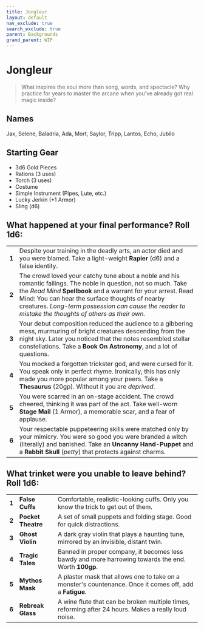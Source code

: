 ```yaml
---
title: Jongleur
layout: default
nav_exclude: true
search_exclude: true
parent: Backgrounds
grand_parent: WIP
---
```


# Jongleur

> What inspires the soul more than song, words, and spectacle? Why practice for years to master the arcane when you've already got real magic inside? 

## Names

Jax, Selene, Baladria, Ada, Mort, Saylor, Tripp, Lantos, Echo, Jubilo   

## Starting Gear

- 3d6 Gold Pieces
- Rations (3 uses)
- Torch (3 uses) 
- Costume
- Simple Instrument (Pipes, Lute, etc.)
- Lucky Jerkin (+1 Armor)
- Sling (d6)

## What happened at your final performance? Roll 1d6:

|       |                                                                                                                                                                                                                                                        |
| ----- | ------------------------------------------------------------------------------------------------------------------------------------------------------------------------------------------------------------------------------------------------------ |
| **1** | Despite your training in the deadly arts, an actor died and you were blamed. Take a light-weight **Rapier** (d6) and a false identity.                                                                                                                 |
| **2** | The crowd loved your catchy tune about a noble and his romantic failings. The noble in question, not so much. Take the _Read Mind_ **Spellbook** and a warrant for your arrest. Read Mind: You can hear the surface thoughts of nearby creatures. _Long-term possession can cause the reader to mistake the thoughts of others as their own._                                                                        |
| **3** | Your debut composition reduced the audience to a gibbering mess, murmuring of bright creatures descending from the night sky. Later you noticed that the notes resembled stellar constellations. Take a **Book On Astronomy**, and a lot of questions. |
| **4** | You mocked a forgotten trickster god, and were cursed for it. You speak only in perfect rhyme. Ironically, this has only made you more popular among your peers. Take a **Thesaurus** (20gp). Without it you are _deprived_.               |
| **5** | You were scarred in an on-stage accident. The crowd cheered, thinking it was part of the act. Take well-worn **Stage Mail** (1 Armor), a memorable scar, and a fear of applause.                                                                       |
| **6** | Your respectable puppeteering skills were matched only by your mimicry. You were so good you were branded a witch (literally) and banished. Take an **Uncanny Hand-Puppet** and a **Rabbit Skull** (_petty_) that protects against charms.     |

## What trinket were you unable to leave behind? Roll 1d6:

|       |                    |                                                                                                                      |
| ----- | ------------------ | -------------------------------------------------------------------------------------------------------------------- |
| **1** | **False Cuffs**    | Comfortable, realistic-looking cuffs. Only you know the trick to get out of them.                                    |
| **2** | **Pocket Theatre** | A set of small puppets and folding stage. Good for quick distractions.                                               |
| **3** | **Ghost Violin**   | A dark gray violin that plays a haunting tune, mirrored by an invisible, distant twin.                               |
| **4** | **Tragic Tales**   | Banned in proper company, it becomes less bawdy and more harrowing towards the end. Worth **100gp**.                      |
| **5** | **Mythos Mask**    | A plaster mask that allows one to take on a monster's countenance. Once it comes off, add a **Fatigue**. |                                                              
| **6** | **Rebreak Glass**  | A wine flute that can be broken multiple times, reforming after 24 hours. Makes a really loud noise.                  |
